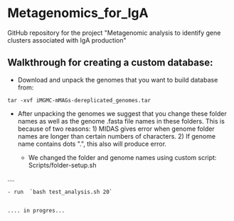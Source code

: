 # Metagenomics_for_IgA
GitHub repository for the project "Metagenomic analysis to identify gene clusters associated with IgA production"


## Walkthrough for creating a custom database:

- Download and unpack the genomes that you want to build database from:

`tar -xvf iMGMC-mMAGs-dereplicated_genomes.tar`

- After unpacking the genomes we suggest that you change these folder names as well as the genome .fasta file names in these folders. This is because of two reasons: 1) MIDAS gives error when genome folder names are longer than certain numbers of characters. 2) If genome name contains dots ".", this also will produce error.

    - We changed the folder and genome names using custom script: Scripts/folder-setup.sh

....

    - run  `bash test_analysis.sh 20`
    
    
    .... in progres...

